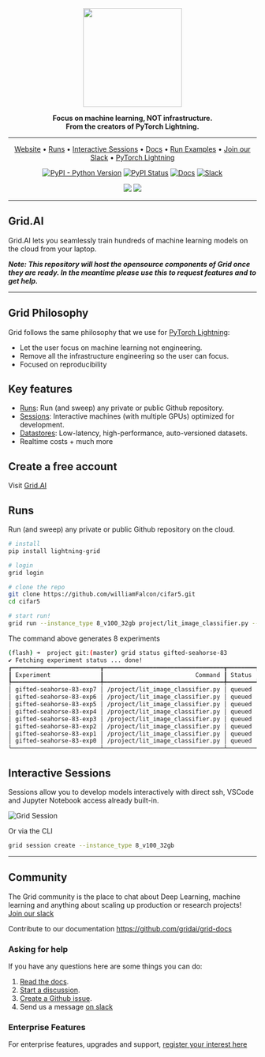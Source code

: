 <div align="center">

<img src="https://github.com/gridai/gridai/blob/main/grid_logo.png" width="200px">
<br>

**Focus on machine learning, NOT infrastructure.    
From the creators of PyTorch Lightning.**

---

<p align="center">
  <a href="https://grid.ai">Website</a> •
  <a href="#runs">Runs</a> •
  <a href="#interactive-sessions">Interactive Sessions</a> •
  <a href="https://docs.grid.ai">Docs</a> •
  <a href="#run-examples">Run Examples</a> •
  <a href="https://join.slack.com/t/gridai-community/shared_invite/zt-ozqiwuif-UYK6rZGVmTTpMfPcVSdicg">Join our Slack</a> •
  <a href="https://github.com/williamFalcon/pytorch-lightning">PyTorch Lightning</a>
</p>

[![PyPI - Python Version](https://img.shields.io/pypi/pyversions/lightning-grid)](https://pypi.org/project/lightning-grid/)
[![PyPI Status](https://badge.fury.io/py/lightning-grid.svg)](https://badge.fury.io/py/lightning-grid)
[![Docs](https://img.shields.io/badge/docs-passing-green)](https://docs.grid.ai)
[![Slack](https://img.shields.io/badge/slack-chat-green.svg?logo=slack)](https://join.slack.com/t/gridai-community/shared_invite/zt-ozqiwuif-UYK6rZGVmTTpMfPcVSdicg)

![](https://img.shields.io/badge/pytorch-lightning-blue.svg?logo=PyTorch%20Lightning)
![](https://img.shields.io/badge/grid-ai-blue.svg?logo=Grid.ai&logoColor=white)
</div>

---

## Grid.AI
Grid.AI lets you seamlessly train hundreds of machine learning models on the cloud from your laptop.

***Note: This repository will host the opensource components of Grid once they are ready. In the meantime
please use this to request features and to get help.***

---

## Grid Philosophy
Grid follows the same philosophy that we use for [PyTorch Lightning](https://github.com/PyTorchLightning/pytorch-lightning):

- Let the user focus on machine learning not engineering.  
- Remove all the infrastructure engineering so the user can focus.
- Focused on reproducibility

## Key features
- [Runs](https://docs.grid.ai/products/run-run-and-sweep-github-files): Run (and sweep) any private or public Github repository.
- [Sessions](https://docs.grid.ai/products/sessions): Interactive machines (with multiple GPUs) optimized for development.
- [Datastores](https://docs.grid.ai/products/add-data-to-grid-datastores): Low-latency, high-performance, auto-versioned datasets.
- Realtime costs + much more

## Create a free account
Visit [Grid.AI](https://www.grid.ai/pricing/)

## Runs
Run (and sweep) any private or public Github repository on the cloud.  

```bash
# install
pip install lightning-grid

# login
grid login

# clone the repo
git clone https://github.com/williamFalcon/cifar5.git
cd cifar5

# start run!
grid run --instance_type 8_v100_32gb project/lit_image_classifier.py --gpus 1 --learning_rate "uniform(1e-5, 1e-1, 8)"
```

The command above generates 8 experiments
```bash
(flash) ➜  project git:(master) grid status gifted-seahorse-83
✔ Fetching experiment status ... done!
┏━━━━━━━━━━━━━━━━━━━━━━━━━┳━━━━━━━━━━━━━━━━━━━━━━━━━━━━━━━━━━┳━━━━━━━━┳━━━━━━━━━━━━━┳━━━━━━┳━━━━━━━━━━━━━━━━━━━━━━┓
┃ Experiment              ┃                          Command ┃ Status ┃    Duration ┃ gpus ┃        learning_rate ┃
┡━━━━━━━━━━━━━━━━━━━━━━━━━╇━━━━━━━━━━━━━━━━━━━━━━━━━━━━━━━━━━╇━━━━━━━━╇━━━━━━━━━━━━━╇━━━━━━╇━━━━━━━━━━━━━━━━━━━━━━┩
│ gifted-seahorse-83-exp7 │ /project/lit_image_classifier.py │ queued │ 0d-00:00:21 │    1 │  0.07858944673974376 │
│ gifted-seahorse-83-exp6 │ /project/lit_image_classifier.py │ queued │ 0d-00:00:21 │    1 │   0.0492955135740864 │
│ gifted-seahorse-83-exp5 │ /project/lit_image_classifier.py │ queued │ 0d-00:00:21 │    1 │ 0.005299488022082154 │
│ gifted-seahorse-83-exp4 │ /project/lit_image_classifier.py │ queued │ 0d-00:00:21 │    1 │  0.09214628765569398 │
│ gifted-seahorse-83-exp3 │ /project/lit_image_classifier.py │ queued │ 0d-00:00:21 │    1 │  0.04288827588691595 │
│ gifted-seahorse-83-exp2 │ /project/lit_image_classifier.py │ queued │ 0d-00:00:21 │    1 │  0.02618640734272168 │
│ gifted-seahorse-83-exp1 │ /project/lit_image_classifier.py │ queued │ 0d-00:00:21 │    1 │  0.03269913908273296 │
│ gifted-seahorse-83-exp0 │ /project/lit_image_classifier.py │ queued │ 0d-00:00:21 │    1 │  0.06192848686653007 │
└─────────────────────────┴──────────────────────────────────┴────────┴─────────────┴──────┴──────────────────────┘
```

## Interactive Sessions
Sessions allow you to develop models interactively with direct ssh, VSCode and Jupyter Notebook access already built-in.

![Grid Session](https://grid-docs.s3.us-east-2.amazonaws.com/sess_abc_compressed.gif)

Or via the CLI
```bash
grid session create --instance_type 8_v100_32gb
```

---

## Community

The Grid community is the place to chat about Deep Learning, machine learning and anything about scaling up production or research projects!
[Join our slack](https://join.slack.com/t/gridai-community/shared_invite/zt-ozqiwuif-UYK6rZGVmTTpMfPcVSdicg)

Contribute to our documentation https://github.com/gridai/grid-docs

### Asking for help
If you have any questions here are some things you can do:

1. [Read the docs](https://docs.grid.ai).
2. [Start a discussion](https://github.com/gridai/gridai/discussions).
3. [Create a Github issue](https://github.com/gridai/gridai/issues/new).
4. Send us a message [on slack](https://join.slack.com/t/gridai-community/shared_invite/zt-ozqiwuif-UYK6rZGVmTTpMfPcVSdicg)

### Enterprise Features
For enterprise features, upgrades and support, [register your interest here](https://gridai.wpengine.com/upgrade/)
